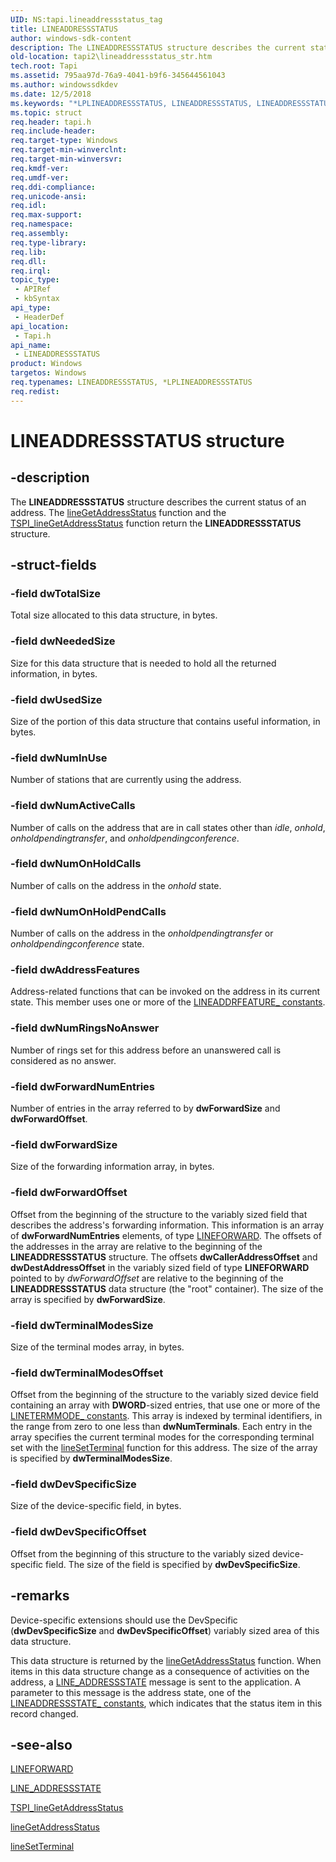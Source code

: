 ```yaml
---
UID: NS:tapi.lineaddressstatus_tag
title: LINEADDRESSSTATUS
author: windows-sdk-content
description: The LINEADDRESSSTATUS structure describes the current status of an address. The lineGetAddressStatus function and the TSPI_lineGetAddressStatus function return the LINEADDRESSSTATUS structure.
old-location: tapi2\lineaddressstatus_str.htm
tech.root: Tapi
ms.assetid: 795aa97d-76a9-4041-b9f6-345644561043
ms.author: windowssdkdev
ms.date: 12/5/2018
ms.keywords: "*LPLINEADDRESSSTATUS, LINEADDRESSSTATUS, LINEADDRESSSTATUS structure [TAPI 2.2], LPLINEADDRESSSTATUS, LPLINEADDRESSSTATUS structure pointer [TAPI 2.2], _tapi2_lineaddressstatus_str, tapi/LINEADDRESSSTATUS, tapi/LPLINEADDRESSSTATUS, tapi2.lineaddressstatus_str"
ms.topic: struct
req.header: tapi.h
req.include-header: 
req.target-type: Windows
req.target-min-winverclnt: 
req.target-min-winversvr: 
req.kmdf-ver: 
req.umdf-ver: 
req.ddi-compliance: 
req.unicode-ansi: 
req.idl: 
req.max-support: 
req.namespace: 
req.assembly: 
req.type-library: 
req.lib: 
req.dll: 
req.irql: 
topic_type:
 - APIRef
 - kbSyntax
api_type:
 - HeaderDef
api_location:
 - Tapi.h
api_name:
 - LINEADDRESSSTATUS
product: Windows
targetos: Windows
req.typenames: LINEADDRESSSTATUS, *LPLINEADDRESSSTATUS
req.redist: 
---
```


# LINEADDRESSSTATUS structure


## -description


The 
<b>LINEADDRESSSTATUS</b> structure describes the current status of an address. The 
<a href="https://msdn.microsoft.com/8d747aa5-05cc-4426-9d46-24bce6b4af26">lineGetAddressStatus</a> function and the 
<a href="https://msdn.microsoft.com/e3afd959-a0cb-4f0a-a700-d50cf7a4c386">TSPI_lineGetAddressStatus</a> function return the 
<b>LINEADDRESSSTATUS</b> structure.


## -struct-fields




### -field dwTotalSize

Total size allocated to this data structure, in bytes.


### -field dwNeededSize

Size for this data structure that is needed to hold all the returned information, in bytes.


### -field dwUsedSize

Size of the portion of this data structure that contains useful information, in bytes.


### -field dwNumInUse

Number of stations that are currently using the address.


### -field dwNumActiveCalls

Number of calls on the address that are in call states other than <i>idle</i>, <i>onhold</i>, <i>onholdpendingtransfer</i>, and <i>onholdpendingconference</i>.


### -field dwNumOnHoldCalls

Number of calls on the address in the <i>onhold</i> state.


### -field dwNumOnHoldPendCalls

Number of calls on the address in the <i>onholdpendingtransfer</i> or <i>onholdpendingconference</i> state.


### -field dwAddressFeatures

Address-related functions that can be invoked on the address in its current state. This member uses one or more of the 
<a href="https://msdn.microsoft.com/dedeee7b-578b-4b19-8b99-5cd23779d661">LINEADDRFEATURE_ constants</a>.


### -field dwNumRingsNoAnswer

Number of rings set for this address before an unanswered call is considered as no answer.


### -field dwForwardNumEntries

Number of entries in the array referred to by <b>dwForwardSize</b> and <b>dwForwardOffset</b>.


### -field dwForwardSize

Size of the forwarding information array, in bytes.


### -field dwForwardOffset

Offset from the beginning of the structure to the variably sized field that describes the address's forwarding information. This information is an array of <b>dwForwardNumEntries</b> elements, of type 
<a href="https://msdn.microsoft.com/cbdb4409-a51a-4ddf-b3ec-c5b958fc2527">LINEFORWARD</a>. The offsets of the addresses in the array are relative to the beginning of the 
<b>LINEADDRESSSTATUS</b> structure. The offsets <b>dwCallerAddressOffset</b> and <b>dwDestAddressOffset</b> in the variably sized field of type 
<b>LINEFORWARD</b> pointed to by <i>dwForwardOffset</i> are relative to the beginning of the 
<b>LINEADDRESSSTATUS</b> data structure (the "root" container). The size of the array is specified by <b>dwForwardSize</b>.


### -field dwTerminalModesSize

Size of the terminal modes array, in bytes.


### -field dwTerminalModesOffset

Offset from the beginning of the structure to the variably sized device field containing an array with <b>DWORD</b>-sized entries, that use one or more of the 
<a href="https://msdn.microsoft.com/60af1687-8958-4918-be21-a13780c60974">LINETERMMODE_ constants</a>. This array is indexed by terminal identifiers, in the range from zero to one less than <b>dwNumTerminals</b>. Each entry in the array specifies the current terminal modes for the corresponding terminal set with the 
<a href="https://msdn.microsoft.com/362114d9-c5b6-4b78-bb31-811eb89fe82d">lineSetTerminal</a> function for this address. The size of the array is specified by <b>dwTerminalModesSize</b>.


### -field dwDevSpecificSize

Size of the device-specific field, in bytes.


### -field dwDevSpecificOffset

Offset from the beginning of this structure to the variably sized device-specific field. The size of the field is specified by <b>dwDevSpecificSize</b>.


## -remarks



Device-specific extensions should use the DevSpecific (<b>dwDevSpecificSize</b> and <b>dwDevSpecificOffset</b>) variably sized area of this data structure.

This data structure is returned by the 
<a href="https://msdn.microsoft.com/8d747aa5-05cc-4426-9d46-24bce6b4af26">lineGetAddressStatus</a> function. When items in this data structure change as a consequence of activities on the address, a 
<a href="https://msdn.microsoft.com/af211fa1-79f8-49ac-a1d8-b62981f50519">LINE_ADDRESSSTATE</a> message is sent to the application. A parameter to this message is the address state, one of the 
<a href="https://msdn.microsoft.com/f06140d0-f41a-4228-93c5-21d609af5473">LINEADDRESSSTATE_ constants</a>, which indicates that the status item in this record changed.




## -see-also




<a href="https://msdn.microsoft.com/cbdb4409-a51a-4ddf-b3ec-c5b958fc2527">LINEFORWARD</a>



<a href="https://msdn.microsoft.com/af211fa1-79f8-49ac-a1d8-b62981f50519">LINE_ADDRESSSTATE</a>



<a href="https://msdn.microsoft.com/e3afd959-a0cb-4f0a-a700-d50cf7a4c386">TSPI_lineGetAddressStatus</a>



<a href="https://msdn.microsoft.com/8d747aa5-05cc-4426-9d46-24bce6b4af26">lineGetAddressStatus</a>



<a href="https://msdn.microsoft.com/362114d9-c5b6-4b78-bb31-811eb89fe82d">lineSetTerminal</a>
 

 

